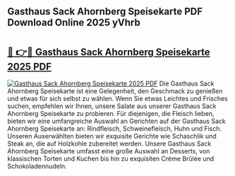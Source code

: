 ## Gasthaus Sack Ahornberg Speisekarte PDF Download Online 2025 yVhrb

# <h2><a href="http://gcbka3.nevu.top/?p=Gasthaus+Sack+Ahornberg+Speisekarte">🔗 👉🔴 Gasthaus Sack Ahornberg Speisekarte 2025 PDF</a></h2>

[![Gasthaus Sack Ahornberg Speisekarte 2025 PDF](https://i.imgur.com/dBaPXMq.png)](http://gcbka3.nevu.top/?p=Gasthaus+Sack+Ahornberg+Speisekarte)
Die Gasthaus Sack Ahornberg Speisekarte ist eine Gelegenheit, den Geschmack zu genießen und etwas für sich selbst zu wählen. Wenn Sie etwas Leichtes und Frisches suchen, empfehlen wir Ihnen, unsere Salate aus unserer Gasthaus Sack Ahornberg Speisekarte zu probieren. Für diejenigen, die Fleisch lieben, bieten wir eine umfangreiche Auswahl an Gerichten auf der Gasthaus Sack Ahornberg Speisekarte an: Rindfleisch, Schweinefleisch, Huhn und Fisch. Unseren Auserwählten bieten wir exquisite Gerichte wie Schaschlik und Steak an, die auf Holzkohle zubereitet werden. Unsere Gasthaus Sack Ahornberg Speisekarte umfasst eine große Auswahl an Desserts, von klassischen Torten und Kuchen bis hin zu exquisiten Crème Brûlée und Schokoladennudeln.
